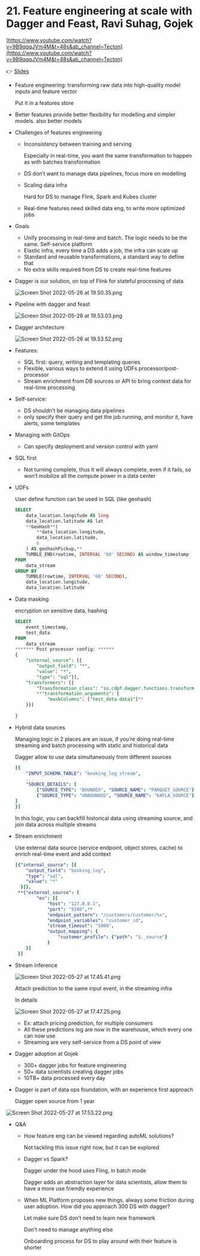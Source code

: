 # 21. Feature engineering at scale with Dagger and Feast, Ravi Suhag, Gojek

[https://www.youtube.com/watch?v=9B9qqqJVm4M&t=48s&ab_channel=Tecton](https://www.youtube.com/watch?v=9B9qqqJVm4M&t=48s&ab_channel=Tecton)

👉 [Slides](https://www.dropbox.com/s/n6s7wdl3qcnoddo/ApplyConf-2022.pdf?dl=0)

- Feature engineering: transforming raw data into high-quality model inputs and feature vector
    
    Put it in a features store
    
- Better features provide better flexibility for modelling and simpler models. also better models
- Challenges of features engineering
    - Inconsistency between training and serving
        
        Especially in real-time, you want the same transformation to happen as with batches transformation
        
    - DS don’t want to manage data pipelines, focus more on modelling
    - Scaling data infra
        
        Hard for DS to manage Flink, Spark and Kubes cluster
        
    - Real-time features need skilled data eng, to write more optimized jobs
- Goals
    - Unify processing in real-time and batch. The logic needs to be the same. Self-service platform
    - Elastic infra, every time a DS adds a job, the infra can scale up
    - Standard and reusable transformations, a standard way to define that
    - No extra skills required from DS to create real-time features
- Dagger is our solution, on top of Flink for stateful processing of data
    
    ![Screen Shot 2022-05-26 at 19.50.35.png](21%20Feature%20engineering%20at%20scale%20with%20Dagger%20and%20Fe%20ab685a9d46a74b47a658e1623f10f6dc/Screen_Shot_2022-05-26_at_19.50.35.png)
    

- Pipeline with dagger and feast
    
    ![Screen Shot 2022-05-26 at 19.53.03.png](21%20Feature%20engineering%20at%20scale%20with%20Dagger%20and%20Fe%20ab685a9d46a74b47a658e1623f10f6dc/Screen_Shot_2022-05-26_at_19.53.03.png)
    

- Dagger architecture
    
    ![Screen Shot 2022-05-26 at 19.53.52.png](21%20Feature%20engineering%20at%20scale%20with%20Dagger%20and%20Fe%20ab685a9d46a74b47a658e1623f10f6dc/Screen_Shot_2022-05-26_at_19.53.52.png)
    
- Features:
    - SQL first: query, writing and templating queries
    - Flexible, various ways to extend it using UDFs processor/post-processor
    - Stream enrichment from DB sources or API to bring context data for real-time processing

- Self-service:
    - DS shouldn’t be managing data pipelines
    - only specify their query and get the job running, and monitor it, have alerts, some templates
- Managing with GitOps
    - Can specify deployment and version control with yaml
- SQL first
    - Not turning complete, thus it will always complete, even if it fails, so won’t mobilize all the compute power in a data center
- UDFs
    
    User define function can be used in SQL (like geohash)
    
    ```sql
    SELECT
    	data_location.longitude AS long
    	data_location.latitude AS lat
    	**GeoHash**(
    		**data_location.longitude,
    		data_location.latitude,
    		6
    	) AS geohashPickup,**
    	TUMBLE_END(rowtime, INTERVAL '60' SECOND) AS window_timestamp
    FROM
    	data_stream
    GROUP BY
    	TUMBLE(rowtime, INTERVAL '60' SECOND),
    	data_location.longitude,
    	data_location.latitude
    ```
    
- Data masking
    
    encryption on sensitive data, hashing
    
    ```sql
    SELECT
    	event_timestamp,
    	test_data
    FROM
    	data_stream
    ******* Post processor config: ******
    {
    	"internal_source": [{
    		"output_field": "*",
    		"value": "*",
    		"type": "sql"}],
    	"transformers": [{
    		"Transformation_class": "io.cdpf.dagger.functions.transformer",
    		**"transformation_arguments": {
    			"maskColumns": ["test_data.data1"]**
    	}}]
    		
    }
    ```
    
- Hybrid data sources
    
    Managing logic in 2 places are an issue, if you’re doing real-time streaming and batch processing with static and historical data
    
    Dagger allow to use data simultaneously from different sources
    
    ```yaml
    [{
    	"INPUT_SCHEMA_TABLE": "booking_log_stream",
    	...
    	"SOURCE_DETAILS": [
    		{"SOURCE_TYPE": "BOUNDED", "SOURCE_NAME": "PARQUET_SOURCE"},
    		{"SOURCE_TYPE": "UNBOUNDED", "SOURCE_NAME": "KAFLA_SOURCE"}
    ]
    }]
    ```
    
    In this logic, you can backfill historical data using streaming source, and join data across multiple streams
    
- Stream enrichment
    
    Use external data source (service endpoint, object stores, cache) to enrich real-time event and add context
    
    ```yaml
    [{"internal_source": [{
    	"output_field": "booking_log",
    	"type": "sql",
    	"value": "*"
      }]},
     **{"external_source": {
    		"es": [{
    			"host": "127.0.0.1",
    			"port": "9200",**
    			"endpoint_pattern": "/customers/customer/%s",
    			"endpoint_variables": "customer_id",
    			"stream_timeout": "5000",
    			"output_mapping": {
    				"customer_profile": {"path": "$._source"}
    			}
    	}]
     }]
    ```
    

- Stream inference
    
    ![Screen Shot 2022-05-27 at 17.45.41.png](21%20Feature%20engineering%20at%20scale%20with%20Dagger%20and%20Fe%20ab685a9d46a74b47a658e1623f10f6dc/Screen_Shot_2022-05-27_at_17.45.41.png)
    
    Attach prediction to the same input event, in the streaming infra
    
    In details
    
    ![Screen Shot 2022-05-27 at 17.47.25.png](21%20Feature%20engineering%20at%20scale%20with%20Dagger%20and%20Fe%20ab685a9d46a74b47a658e1623f10f6dc/Screen_Shot_2022-05-27_at_17.47.25.png)
    
    - Ex: attach pricing prediction, for multiple consumers
    - All these predictions log are now in the warehouse, which every one can now use
    - Streaming are very self-service from a DS point of view

- Dagger adoption at Gojek
    - 300+ dagger jobs for feature engineering
    - 50+ data scientists creating dagger jobs
    - 10TB+ data processed every day
    
- Dagger is part of data ops foundation, with an experience first approach
    
    Dagger open source from 1 year
    

![Screen Shot 2022-05-27 at 17.53.22.png](21%20Feature%20engineering%20at%20scale%20with%20Dagger%20and%20Fe%20ab685a9d46a74b47a658e1623f10f6dc/Screen_Shot_2022-05-27_at_17.53.22.png)

- Q&A
    - How feature eng can be viewed regarding autoML solutions?
        
        Not tackling this issue right now, but it can be explored
        
    - Dagger vs Spark?
        
        Dagger under the hood uses Fling, in batch mode
        
        Dagger adds an abstraction layer for data scientists, allow them to have a more use friendly experience
        
    - When ML Platform proposes new things, always some friction during user adoption. How did you approach 300 DS with dagger?
        
        Let make sure DS don’t need to learn new framework
        
        Don’t need to manage anything else
        
        Onboarding process for DS to play around with their feature is shorter